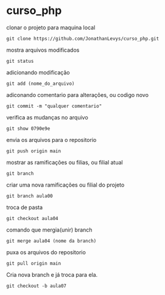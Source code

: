 # curso_php

clonar o projeto para maquina local
```
git clone https://github.com/JonathanLevys/curso_php.git
```

mostra arquivos modificados
```
git status
```

adicionando modificação
```
git add (nome_do_arquivo)
```

adiconando comentario para alterações, ou codigo novo
```
git commit -m "qualquer comentario"
```

verifica as mudanças no arquivo
```
git show 0790e9e
```

envia os arquivos para o repositorio
```
git push origin main
```

mostrar as ramificações ou filias, ou filial atual
```
git branch
```

criar uma nova ramificações ou filial do projeto
```
git branch aula00
```
troca de pasta
```
git checkout aula04
```
comando que mergia(unir) branch
```
git merge aula04 (nome da branch)
``` 
puxa os arquivos do repositorio
```
git pull origin main
```
Cria nova branch e já troca para ela.
```
git checkout -b aula07
```